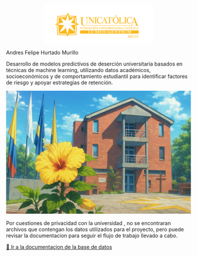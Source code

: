 <p align="center">
  <img src="./docs/_static/images/logo_unicatolica.png" alt="Mi imagen" width="300">
</p>


Andres Felipe Hurtado Murillo

Desarrollo de modelos predictivos de deserción universitaria basados en técnicas de machine learning, utilizando datos académicos, socioeconómicos y de comportamiento estudiantil para identificar factores de riesgo y apoyar estrategias de retención.

<p align="center">
  <img src="./docs/_static/images/Unicatolica%20imagen.png" alt="Mi imagen"S>
</p>

Por cuestiones de privacidad con la universidad , no se encontraran archivos que contengan los datos utilizados para el proyecto, pero puede revisar la documentacion para seguir el flujo de trabajo llevado a cabo.

[💾 Ir a la documentacion de la base de datos](https://dbdocs.io/anfehumu2.0/Unicatolica)